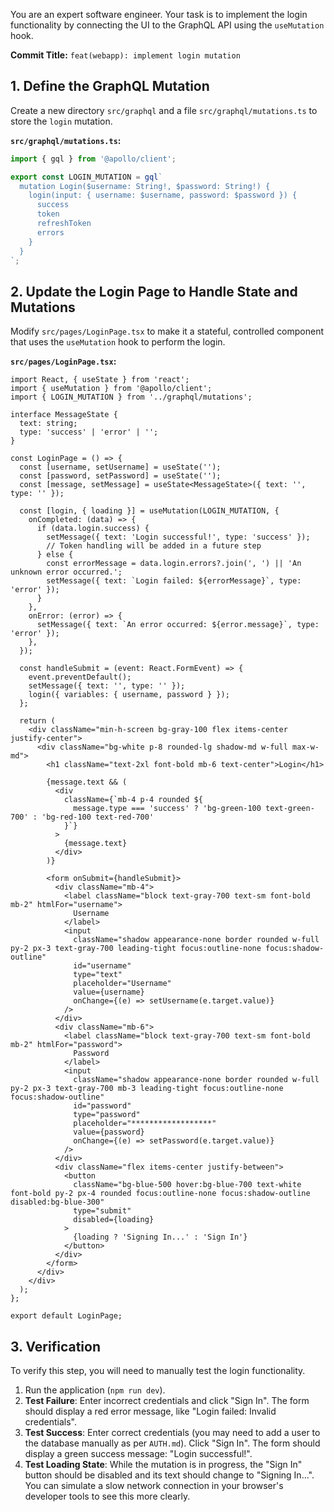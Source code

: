 You are an expert software engineer. Your task is to implement the login functionality by connecting the UI to the GraphQL API using the `useMutation` hook.

**Commit Title:** `feat(webapp): implement login mutation`

## 1. Define the GraphQL Mutation

Create a new directory `src/graphql` and a file `src/graphql/mutations.ts` to store the `login` mutation.

**`src/graphql/mutations.ts`:**
```ts
import { gql } from '@apollo/client';

export const LOGIN_MUTATION = gql`
  mutation Login($username: String!, $password: String!) {
    login(input: { username: $username, password: $password }) {
      success
      token
      refreshToken
      errors
    }
  }
`;
```

## 2. Update the Login Page to Handle State and Mutations

Modify `src/pages/LoginPage.tsx` to make it a stateful, controlled component that uses the `useMutation` hook to perform the login.

**`src/pages/LoginPage.tsx`:**
```tsx
import React, { useState } from 'react';
import { useMutation } from '@apollo/client';
import { LOGIN_MUTATION } from '../graphql/mutations';

interface MessageState {
  text: string;
  type: 'success' | 'error' | '';
}

const LoginPage = () => {
  const [username, setUsername] = useState('');
  const [password, setPassword] = useState('');
  const [message, setMessage] = useState<MessageState>({ text: '', type: '' });

  const [login, { loading }] = useMutation(LOGIN_MUTATION, {
    onCompleted: (data) => {
      if (data.login.success) {
        setMessage({ text: 'Login successful!', type: 'success' });
        // Token handling will be added in a future step
      } else {
        const errorMessage = data.login.errors?.join(', ') || 'An unknown error occurred.';
        setMessage({ text: `Login failed: ${errorMessage}`, type: 'error' });
      }
    },
    onError: (error) => {
      setMessage({ text: `An error occurred: ${error.message}`, type: 'error' });
    },
  });

  const handleSubmit = (event: React.FormEvent) => {
    event.preventDefault();
    setMessage({ text: '', type: '' });
    login({ variables: { username, password } });
  };

  return (
    <div className="min-h-screen bg-gray-100 flex items-center justify-center">
      <div className="bg-white p-8 rounded-lg shadow-md w-full max-w-md">
        <h1 className="text-2xl font-bold mb-6 text-center">Login</h1>

        {message.text && (
          <div
            className={`mb-4 p-4 rounded ${
              message.type === 'success' ? 'bg-green-100 text-green-700' : 'bg-red-100 text-red-700'
            }`}
          >
            {message.text}
          </div>
        )}

        <form onSubmit={handleSubmit}>
          <div className="mb-4">
            <label className="block text-gray-700 text-sm font-bold mb-2" htmlFor="username">
              Username
            </label>
            <input
              className="shadow appearance-none border rounded w-full py-2 px-3 text-gray-700 leading-tight focus:outline-none focus:shadow-outline"
              id="username"
              type="text"
              placeholder="Username"
              value={username}
              onChange={(e) => setUsername(e.target.value)}
            />
          </div>
          <div className="mb-6">
            <label className="block text-gray-700 text-sm font-bold mb-2" htmlFor="password">
              Password
            </label>
            <input
              className="shadow appearance-none border rounded w-full py-2 px-3 text-gray-700 mb-3 leading-tight focus:outline-none focus:shadow-outline"
              id="password"
              type="password"
              placeholder="******************"
              value={password}
              onChange={(e) => setPassword(e.target.value)}
            />
          </div>
          <div className="flex items-center justify-between">
            <button
              className="bg-blue-500 hover:bg-blue-700 text-white font-bold py-2 px-4 rounded focus:outline-none focus:shadow-outline disabled:bg-blue-300"
              type="submit"
              disabled={loading}
            >
              {loading ? 'Signing In...' : 'Sign In'}
            </button>
          </div>
        </form>
      </div>
    </div>
  );
};

export default LoginPage;
```

## 3. Verification

To verify this step, you will need to manually test the login functionality.

1.  Run the application (`npm run dev`).
2.  **Test Failure**: Enter incorrect credentials and click "Sign In". The form should display a red error message, like "Login failed: Invalid credentials".
3.  **Test Success**: Enter correct credentials (you may need to add a user to the database manually as per `AUTH.md`). Click "Sign In". The form should display a green success message: "Login successful!".
4.  **Test Loading State**: While the mutation is in progress, the "Sign In" button should be disabled and its text should change to "Signing In...". You can simulate a slow network connection in your browser's developer tools to see this more clearly.
